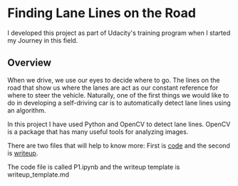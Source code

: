 
# **Finding Lane Lines on the Road** 

I developed this project as part of Udacity's training program when I started my Journey in this field.

Overview
---

When we drive, we use our eyes to decide where to go.  The lines on the road that show us where the lanes are act as our constant reference for where to steer the vehicle.  Naturally, one of the first things we would like to do in developing a self-driving car is to automatically detect lane lines using an algorithm.

In this project I have used Python and OpenCV to detect lane lines.  OpenCV is a package that has many useful tools for analyzing images.  

There are two files that will help to know more: 
First is [code](https://github.com/harinjoshi/FindingLaneLines/blob/master/P1.ipynb) and 
the second is  [writeup](https://github.com/harinjoshi/FindingLaneLines/blob/master/writeup_template.md).

The code file is called P1.ipynb and the writeup template is writeup_template.md 
